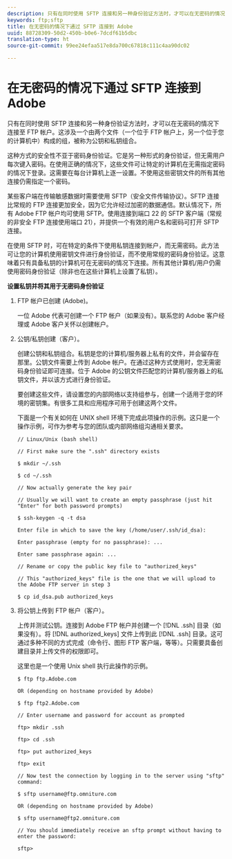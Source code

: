 ```yaml
---
description: 只有在同时使用 SFTP 连接和另一种身份验证方法时，才可以在无密码的情况下连接至 FTP 帐户。这涉及一个由两个文件（一个位于 FTP 帐户上，另一个位于您的计算机中）构成的组，被称为公钥和私钥组合。
keywords: ftp;sftp
title: 在无密码的情况下通过 SFTP 连接到 Adobe
uuid: 88728309-50d2-450b-b0e6-7dcdf61b5dbc
translation-type: ht
source-git-commit: 99ee24efaa517e8da700c67818c111c4aa90dc02

---
```



# 在无密码的情况下通过 SFTP 连接到 Adobe

只有在同时使用 SFTP 连接和另一种身份验证方法时，才可以在无密码的情况下连接至 FTP 帐户。这涉及一个由两个文件（一个位于 FTP 帐户上，另一个位于您的计算机中）构成的组，被称为公钥和私钥组合。

这种方式的安全性不亚于密码身份验证。它是另一种形式的身份验证，但无需用户每次键入密码。在使用正确的情况下，这些文件可让特定的计算机在无需指定密码的情况下登录。这需要在每台计算机上逐一设置。不使用这些密钥文件的所有其他连接仍需指定一个密码。

某些客户端在传输敏感数据时需要使用 SFTP（安全文件传输协议）。SFTP 连接比常规的 FTP 连接更加安全，因为它允许经过加密的数据通信。默认情况下，所有 Adobe FTP 帐户均可使用 SFTP。使用连接到端口 22 的 SFTP 客户端（常规的非安全 FTP 连接使用端口 21），并提供一个有效的用户名和密码可打开 SFTP 连接。

在使用 SFTP 时，可在特定的条件下使用私钥连接到帐户，而无需密码。此方法可让您的计算机使用密钥文件进行身份验证，而不使用常规的密码身份验证。这意味着只有具备私钥的计算机可在无密码的情况下连接。所有其他计算机/用户仍需使用密码身份验证（除非也在这些计算机上设置了私钥）。

**设置私钥并将其用于无密码身份验证**

1. FTP 帐户已创建 (Adobe)。

   一位 Adobe 代表可创建一个 FTP 帐户（如果没有）。联系您的 Adobe 客户经理或 Adobe 客户关怀以创建帐户。
1. 公钥/私钥创建（客户）。

   创建公钥和私钥组合。私钥是您的计算机/服务器上私有的文件，并会留存在那里。公钥文件需要上传到 Adobe 帐户。在通过这种方式使用时，您无需密码身份验证即可连接。位于 Adobe 的公钥文件匹配您的计算机/服务器上的私钥文件，并以该方式进行身份验证。

   要创建这些文件，请设置您的内部网络以支持组参与，创建一个适用于您的环境的密钥集。有很多工具和应用程序可用于创建这两个文件。

   下面是一个有关如何在 UNIX shell 环境下完成此项操作的示例。这只是一个操作示例，可作为参考与您的团队或内部网络组沟通相关要求。

   ```
   // Linux/Unix (bash shell)
   
   // First make sure the ".ssh" directory exists
   
   $ mkdir ~/.ssh
   
   $ cd ~/.ssh
   
   // Now actually generate the key pair
   
   // Usually we will want to create an empty passphrase (just hit "Enter" for both password prompts)
   
   $ ssh-keygen -q -t dsa
   
   Enter file in which to save the key (/home/user/.ssh/id_dsa):
   
   Enter passphrase (empty for no passphrase): ...
   
   Enter same passphrase again: ...
   
   // Rename or copy the public key file to "authorized_keys"
   
   // This "authorized_keys" file is the one that we will upload to the Adobe FTP server in step 3
   
   $ cp id_dsa.pub authorized_keys 
   ```

1. 将公钥上传到 FTP 帐户（客户）。

   上传并测试公钥。连接到 Adobe FTP 帐户并创建一个 [!DNL .ssh] 目录（如果没有）。将 [!DNL authorized_keys] 文件上传到此 [!DNL .ssh] 目录。这可通过多种不同的方式完成（命令行、图形 FTP 客户端，等等）。只需要具备创建目录并上传文件的权限即可。

   这里也是一个使用 Unix shell 执行此操作的示例。

   ```
   $ ftp ftp.Adobe.com
   
   OR (depending on hostname provided by Adobe)
   
   $ ftp ftp2.Adobe.com
   
   // Enter username and password for account as prompted
   
   ftp> mkdir .ssh
   
   ftp> cd .ssh
   
   ftp> put authorized_keys
   
   ftp> exit
   
   // Now test the connection by logging in to the server using "sftp" command:
   
   $ sftp username@ftp.omniture.com
   
   OR (depending on hostname provided by Adobe)
   
   $ sftp username@ftp2.omniture.com
   
   // You should immediately receive an sftp prompt without having to enter the password:
   
   sftp>
   ```

